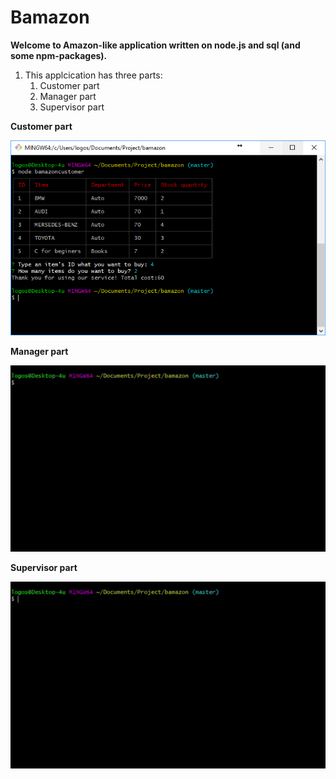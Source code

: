 # Bamazon
**Welcome to Amazon-like application written on node.js and sql (and some npm-packages).**

1. This applcication has three parts:
   1. Customer part
   1. Manager part
   1. Supervisor part
    
    
**Customer part**

![Customer part](screenshots/main.PNG?)


**Manager part**

![Manager part](video/bamazon-manager.GIF?)


**Supervisor part**

![Manager part](video/bamazon-supervisor.gif?)
